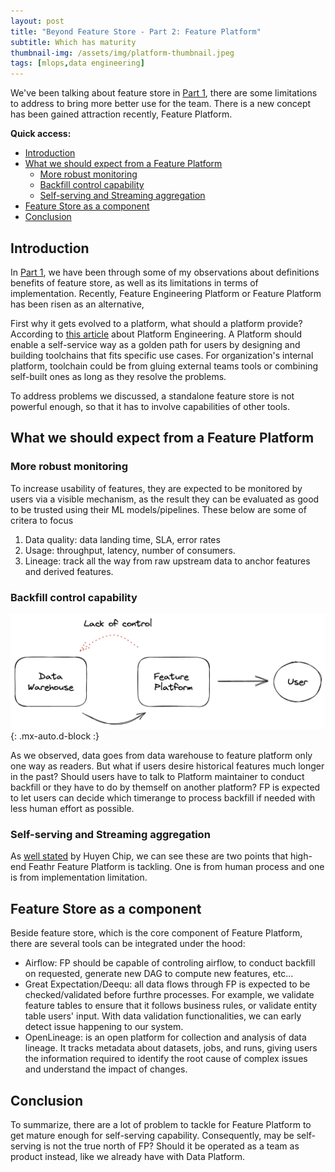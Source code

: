 ```yaml
---
layout: post
title: "Beyond Feature Store - Part 2: Feature Platform"
subtitle: Which has maturity
thumbnail-img: /assets/img/platform-thumbnail.jpeg
tags: [mlops,data engineering]
---
```


We've been talking about feature store in [Part 1](https://sudohainguyen.github.io/2023-01-15-beyond-feature-store_p1/), there are some limitations to address to bring more better use for the team. There is a new concept has been gained attraction recently, Feature Platform.

**Quick access:**
- [Introduction](#introduction)
- [What we should expect from a Feature Platform](#what-we-should-expect-from-a-feature-platform)
  - [More robust monitoring](#more-robust-monitoring)
  - [Backfill control capability](#backfill-control-capability)
  - [Self-serving and Streaming aggregation](#self-serving-and-streaming-aggregation)
- [Feature Store as a component](#feature-store-as-a-component)
- [Conclusion](#conclusion)



## Introduction
In [Part 1](https://sudohainguyen.github.io/2023-01-15-beyond-feature-store_p1/), we have been through some of my observations about definitions benefits of feature store, as well as its limitations in terms of implementation. Recently, Feature Engineering Platform or Feature Platform has been risen as an alternative,

First why it gets evolved to a platform, what should a platform provide? According to [this article](https://platformengineering.org/blog/what-is-platform-engineering) about Platform Engineering. A Platform should enable a self-service way as a golden path for users by designing and building toolchains that fits specific use cases. For organization's internal platform, toolchain could be from gluing external teams tools or combining self-built ones as long as they resolve the problems.

To address problems we discussed, a standalone feature store is not powerful enough, so that it has to involve capabilities of other tools.

## What we should expect from a Feature Platform

### More robust monitoring
To increase usability of features, they are expected to be monitored by users via a visible mechanism, as the result they can be evaluated as good to be trusted using their ML models/pipelines. These below are some of critera to focus

1. Data quality: data landing time, SLA, error rates
2. Usage: throughput, latency, number of consumers.
3. Lineage: track all the way from raw upstream data to anchor features and derived features.


### Backfill control capability

![Backfill control](/assets/img/backfill.png){: .mx-auto.d-block :}

As we observed, data goes from data warehouse to feature platform only one way as readers. But what if users desire historical features much longer in the past? Should users have to talk to Platform maintainer to conduct backfill or they have to do by themself on another platform? FP is expected to let users can decide which timerange to process backfill if needed with less human effort as possible.


### Self-serving and Streaming aggregation
As [well stated](https://huyenchip.com/2023/01/08/self-serve-feature-platforms.html) by Huyen Chip, we can see these are two points that high-end Feathr Feature Platform is tackling. One is from human process and one is from implementation limitation.

## Feature Store as a component
Beside feature store, which is the core component of Feature Platform, there are several tools can be integrated under the hood:

- Airflow: FP should be capable of controling airflow, to conduct backfill on requested, generate new DAG to compute new features, etc...
- Great Expectation/Deequ: all data flows through FP is expected to be checked/validated before furthre processes. For example, we validate feature tables to ensure that it follows business rules, or validate entity table users' input. With data validation functionalities, we can early detect issue happening to our system.
- OpenLineage: is an open platform for collection and analysis of data lineage. It tracks metadata about datasets, jobs, and runs, giving users the information required to identify the root cause of complex issues and understand the impact of changes.

## Conclusion
To summarize, there are a lot of problem to tackle for Feature Platform to get mature enough for self-serving capability. Consequently, may be self-serving is not the true north of FP? Should it be operated as a team as product instead, like we already have with Data Platform.
